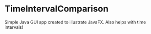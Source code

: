 # TimeIntervalComparison
Simple Java GUI app created to illustrate JavaFX. Also helps with time intervals!
